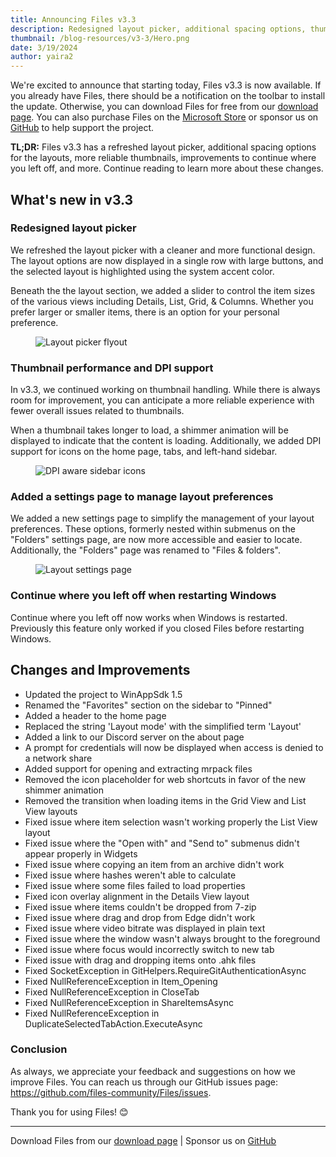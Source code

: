 ```yaml
---
title: Announcing Files v3.3
description: Redesigned layout picker, additional spacing options, thumbnail improvements.
thumbnail: /blog-resources/v3-3/Hero.png
date: 3/19/2024
author: yaira2
---
```


We're excited to announce that starting today, Files v3.3 is now available. If you already have Files, there should be a notification on the toolbar to install the update. Otherwise, you can download Files for free from our [download page](/download/). You can also purchase Files on the [Microsoft Store](ms-windows-store://pdp/?ProductId=9nghp3dx8hdx&cid=FilesWebsite) or sponsor us on [GitHub](https://github.com/sponsors/yaira2) to help support the project.

**TL;DR:** Files v3.3 has a refreshed layout picker, additional spacing options for the layouts, more reliable thumbnails, improvements to continue where you left off, and more. Continue reading to learn more about these changes.

## What's new in v3.3

### Redesigned layout picker

We refreshed the layout picker with a cleaner and more functional design. The layout options are now displayed in a single row with large buttons, and the selected layout is highlighted using the system accent color.

Beneath the the layout section, we added a slider to control the item sizes of the various views including Details, List, Grid, & Columns. Whether you prefer larger or smaller items, there is an option for your personal preference.

<figure>
    <img src="/blog-resources/v3-3/LayoutPicker.png" alt="Layout picker flyout" />
</figure>

### Thumbnail performance and DPI support

In v3.3, we continued working on thumbnail handling. While there is always room for improvement, you can anticipate a more reliable experience with fewer overall issues related to thumbnails.

When a thumbnail takes longer to load, a shimmer animation will be displayed to indicate that the content is loading. Additionally, we added DPI support for icons on the home page, tabs, and left-hand sidebar.

<figure>
    <img src="/blog-resources/v3-3/SidebarIcons.png" alt="DPI aware sidebar icons" />
</figure>

### Added a settings page to manage layout preferences

We added a new settings page to simplify the management of your layout preferences. These options, formerly nested within submenus on the "Folders" settings page, are now more accessible and easier to locate. Additionally, the "Folders" page was renamed to "Files & folders".

<figure>
    <img src="/blog-resources/v3-3/LayoutSettings.png" alt="Layout settings page" />
</figure>

### Continue where you left off when restarting Windows

Continue where you left off now works when Windows is restarted. Previously this feature only worked if you closed Files before restarting Windows.

## Changes and Improvements

- Updated the project to WinAppSdk 1.5
- Renamed the "Favorites" section on the sidebar to "Pinned"
- Added a header to the home page
- Replaced the string 'Layout mode' with the simplified term 'Layout'
- Added a link to our Discord server on the about page
- A prompt for credentials will now be displayed when access is denied to a network share
- Added support for opening and extracting mrpack files
- Removed the icon placeholder for web shortcuts in favor of the new shimmer animation
- Removed the transition when loading items in the Grid View and List View layouts
- Fixed issue where item selection wasn't working properly the List View layout
- Fixed issue where the "Open with" and "Send to" submenus didn't appear properly in Widgets
- Fixed issue where copying an item from an archive didn't work
- Fixed issue where hashes weren't able to calculate
- Fixed issue where some files failed to load properties
- Fixed icon overlay alignment in the Details View layout
- Fixed issue where items couldn't be dropped from 7-zip
- Fixed issue where drag and drop from Edge didn't work
- Fixed issue where video bitrate was displayed in plain text
- Fixed issue where the window wasn't always brought to the foreground
- Fixed issue where focus would incorrectly switch to new tab
- Fixed issue with drag and dropping items onto .ahk files
- Fixed SocketException in GitHelpers.RequireGitAuthenticationAsync
- Fixed NullReferenceException in Item_Opening
- Fixed NullReferenceException in CloseTab
- Fixed NullReferenceException in ShareItemsAsync
- Fixed NullReferenceException in DuplicateSelectedTabAction.ExecuteAsync

### Conclusion

As always, we appreciate your feedback and suggestions on how we improve Files. You can reach us through our GitHub issues page: https://github.com/files-community/Files/issues.

Thank you for using Files! 😊

---

Download Files from our [download page](/download/) | Sponsor us on [GitHub](https://github.com/sponsors/yaira2)
